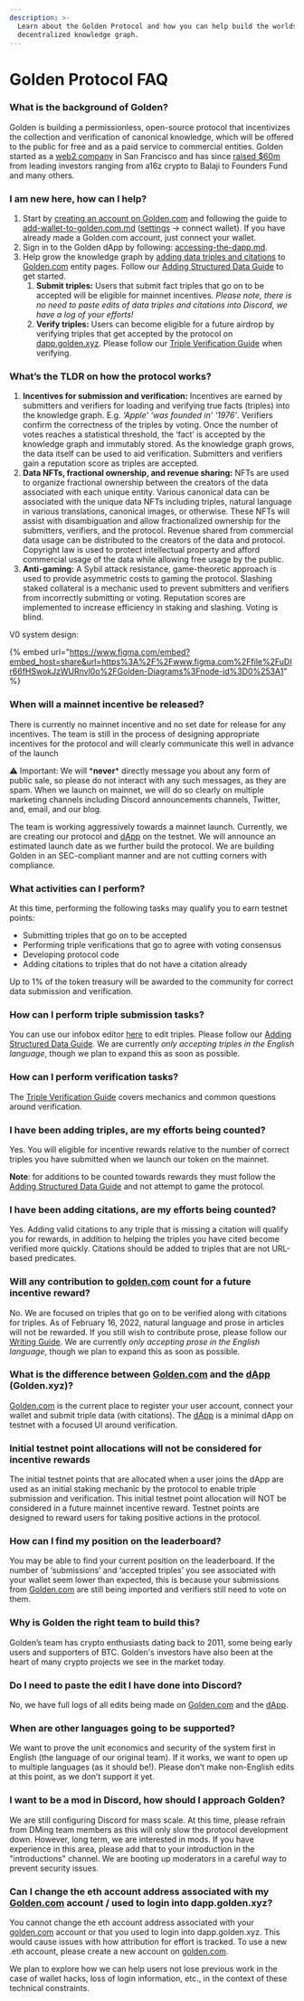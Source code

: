 ```yaml
---
description: >-
  Learn about the Golden Protocol and how you can help build the worlds largest
  decentralized knowledge graph.
---
```


# Golden Protocol FAQ

### What is the background of Golden?

Golden is building a permissionless, open-source protocol that incentivizes the collection and verification of canonical knowledge, which will be offered to the public for free and as a paid service to commercial entities. Golden started as a [web2 company](https://golden.com/wiki/Golden-5R) in San Francisco and has since [raised $60m](https://golden.com/blog/golden-raises-40m-series-b/) from leading investors ranging from a16z crypto to Balaji to Founders Fund and many others.

### I am new here, how can I help?

1. Start by [creating an account on Golden.com](https://golden.com/signup) and following the guide to [add-wallet-to-golden.com.md](general-information/add-wallet-to-golden.com.md "mention") ([settings](https://golden.com/settings/profile) → connect wallet). If you have already made a Golden.com account, just connect your wallet.
2. Sign in to the Golden dApp by following: [accessing-the-dapp.md](protocol/guides/accessing-the-dapp.md "mention").
3. Help grow the knowledge graph by [adding data triples and citations](https://www.notion.so/Adding-Structured-Data-Guide-ae657337bf4f4e54ae4402df083c76ac) to [Golden.com](http://golden.com) entity pages. Follow our [Adding Structured Data Guide](https://www.notion.so/Adding-Structured-Data-Guide-ae657337bf4f4e54ae4402df083c76ac) to get started.
   1. **Submit triples:** Users that submit fact triples that go on to be accepted will be eligible for mainnet incentives. _Please note, there is no need to paste edits of data triples and citations into Discord, we have a log of your efforts!_
   2. **Verify triples:** Users can become eligible for a future airdrop by verifying triples that get accepted by the protocol on [dapp.golden.xyz](http://dapp.golden.xyz). Please follow our [Triple Verification Guide](https://docs.golden.xyz/protocol/guides/triple-validation-guide) when verifying.

### **What’s the TLDR on how the protocol works?**

1. **Incentives for submission and verification:** Incentives are earned by submitters and verifiers for loading and verifying true facts (triples) into the knowledge graph. E.g. _‘Apple’ ‘was founded in’ ‘1976’_. Verifiers confirm the correctness of the triples by voting. Once the number of votes reaches a statistical threshold, the ‘fact’ is accepted by the knowledge graph and immutably stored. As the knowledge graph grows, the data itself can be used to aid verification. Submitters and verifiers gain a reputation score as triples are accepted.
2. **Data NFTs, fractional ownership, and revenue sharing:** NFTs are used to organize fractional ownership between the creators of the data associated with each unique entity. Various canonical data can be associated with the unique data NFTs including triples, natural language in various translations, canonical images, or otherwise. These NFTs will assist with disambiguation and allow fractionalized ownership for the submitters, verifiers, and the protocol. Revenue shared from commercial data usage can be distributed to the creators of the data and protocol. Copyright law is used to protect intellectual property and afford commercial usage of the data while allowing free usage by the public.
3. **Anti-gaming:** A Sybil attack resistance, game-theoretic approach is used to provide asymmetric costs to gaming the protocol. Slashing staked collateral is a mechanic used to prevent submitters and verifiers from incorrectly submitting or voting. Reputation scores are implemented to increase efficiency in staking and slashing. Voting is blind.

V0 system design:

{% embed url="https://www.figma.com/embed?embed_host=share&url=https%3A%2F%2Fwww.figma.com%2Ffile%2FuDIr66fHSwokJzWURnvl0o%2FGolden-Diagrams%3Fnode-id%3D0%253A1" %}

### When will a mainnet incentive be released?

There is currently no mainnet incentive and no set date for release for any incentives. The team is still in the process of designing appropriate incentives for the protocol and will clearly communicate this well in advance of the launch

⚠️ Important: We will \***never**\* directly message you about any form of public sale, so please do not interact with any such messages, as they are spam. When we launch on mainnet, we will do so clearly on multiple marketing channels including Discord announcements channels, Twitter, and, email, and our blog.

The team is working aggressively towards a mainnet launch. Currently, we are creating our protocol and [dApp](https://dapp.golden.xyz/) on the testnet. We will announce an estimated launch date as we further build the protocol. We are building Golden in an SEC-compliant manner and are not cutting corners with compliance.

### **What activities can I perform?**

At this time, performing the following tasks may qualify you to earn testnet points:

* Submitting triples that go on to be accepted
* Performing triple verifications that go to agree with voting consensus
* Developing protocol code
* Adding citations to triples that do not have a citation already

Up to 1% of the token treasury will be awarded to the community for correct data submission and verification.

### How can I perform triple submission tasks?

You can use our infobox editor [here](https://jmp.sh/UanEHeA) to edit triples. Please follow our [Adding Structured Data Guide](https://www.notion.so/Adding-Structured-Data-Guide-ae657337bf4f4e54ae4402df083c76ac). We are currently _only accepting triples in the English language_, though we plan to expand this as soon as possible.

### How can I perform verification tasks?

The [Triple Verification Guide](https://docs.golden.xyz/protocol/guides/triple-validation-guide) covers mechanics and common questions around verification.

### I have been adding triples, are my efforts being counted?

Yes. You will eligible for incentive rewards relative to the number of correct triples you have submitted when we launch our token on the mainnet.

**Note**: for additions to be counted towards rewards they must follow the [Adding Structured Data Guide](https://www.notion.so/Adding-Structured-Data-Guide-ae657337bf4f4e54ae4402df083c76ac) and not attempt to game the protocol.

### I have been adding citations, are my efforts being counted?

Yes. Adding valid citations to any triple that is missing a citation will qualify you for rewards, in addition to helping the triples you have cited become verified more quickly. Citations should be added to triples that are not URL-based predicates.

### **Will any contribution to** [**golden.com**](http://golden.com) **count for a future incentive reward?**

No. We are focused on triples that go on to be verified along with citations for triples. As of February 16, 2022, natural language and prose in articles will not be rewarded. If you still wish to contribute prose, please follow our [Writing Guide](https://www.notion.so/Writing-Guide-1e96be6c4c4742a288a142dbc212248c). We are currently _only accepting prose in the English language_, though we plan to expand this as soon as possible.

### What is the difference between [**Golden.com**](http://golden.com) **and the** [**dApp**](https://dapp.golden.xyz/) **(Golden.xyz)?**

[Golden.com](http://golden.com) is the current place to register your user account, connect your wallet and submit triple data (with citations). The [dApp](https://dapp.golden.xyz/) is a minimal dApp on testnet with a focused UI around verification.

### Initial testnet point allocations will not be considered for incentive rewards

The initial testnet points that are allocated when a user joins the dApp are used as an initial staking mechanic by the protocol to enable triple submission and verification. This initial testnet point allocation will NOT be considered in a future mainnet incentive reward. Testnet points are designed to reward users for taking positive actions in the protocol.

### How can I find my position on the leaderboard?

You may be able to find your current position on the leaderboard. If the number of ‘submissions’ and ‘accepted triples’ you see associated with your wallet seem lower than expected, this is because your submissions from [Golden.com](http://golden.com) are still being imported and verifiers still need to vote on them.

### Why is Golden the right team to build this?

Golden’s team has crypto enthusiasts dating back to 2011, some being early users and supporters of BTC. Golden's investors have also been at the heart of many crypto projects we see in the market today.

### **Do I need to paste the edit I have done into Discord?**

No, we have full logs of all edits being made on [Golden.com](http://golden.com) and the [dApp](https://dapp.golden.xyz/).

### **When are other languages going to be supported?**

We want to prove the unit economics and security of the system first in English (the language of our original team). If it works, we want to open up to multiple languages (as it should be!). Please don’t make non-English edits at this point, as we don’t support it yet.

### **I want to be a mod in Discord, how should I approach Golden?**

We are still configuring Discord for mass scale. At this time, please refrain from DMing team members as this will only slow the protocol development down. However, long term, we are interested in mods. If you have experience in this area, please add that to your introduction in the "introductions" channel. We are booting up moderators in a careful way to prevent security issues.

### Can I change the eth account address associated with my [Golden.com](http://golden.com/) account / used to login into dapp.golden.xyz?

You cannot change the eth account address associated with your [golden.com](http://golden.com/) account or that you used to login into dapp.golden.xyz. This would cause issues with how attribution for effort is tracked. To use a new .eth account, please create a new account on [golden.com](http://golden.com/).

We plan to explore how we can help users not lose previous work in the case of wallet hacks, loss of login information, etc., in the context of these technical constraints.

